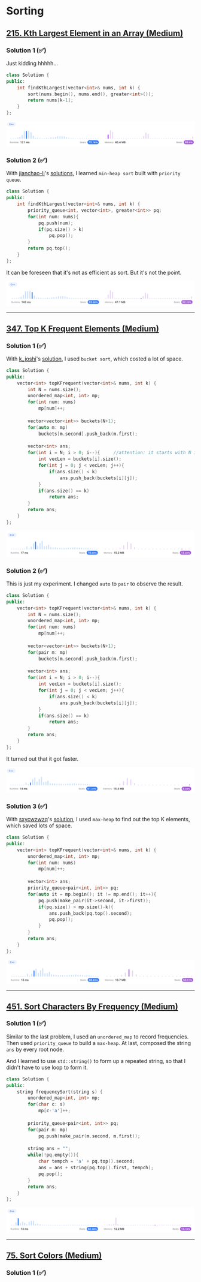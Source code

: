 # Sorting

## [215. Kth Largest Element in an Array (Medium)](https://leetcode.com/problems/kth-largest-element-in-an-array/)

### Solution 1 (✅)

Just kidding hhhhh...

```c++
class Solution {
public:
    int findKthLargest(vector<int>& nums, int k) {
        sort(nums.begin(), nums.end(), greater<int>());
        return nums[k-1];
    }
};
```

![image-20230112150142174](Pictures/215-1.png)



### Solution 2 (✅)

With [jianchao-li](https://leetcode.com/jianchao-li/)'s [solutions](https://leetcode.com/problems/kth-largest-element-in-an-array/solutions/60309/c-stl-partition-and-heapsort/), I learned `min-heap sort` built with `priority queue`.

```c++
class Solution {
public:
    int findKthLargest(vector<int>& nums, int k) {
        priority_queue<int, vector<int>, greater<int>> pq;
        for(int num: nums){
            pq.push(num);
            if(pq.size() > k)
                pq.pop();
        }
        return pq.top();
    }
};
```

It can be foreseen that it's not as efficient as sort. But it's not the point.

![image-20230112150142174](Pictures/215-2.png)

----

## [347. Top K Frequent Elements (Medium)](https://leetcode.com/problems/top-k-frequent-elements/)

### Solution 1 (✅)

With [k_joshi](https://leetcode.com/k_joshi/)'s [solution](https://leetcode.com/problems/top-k-frequent-elements/solutions/1927997/easy-and-simple-c-code-bucket-sort-o-n-linear-time-complexity/), I used `bucket sort`, which costed a lot of space.

```c++
class Solution {
public:
    vector<int> topKFrequent(vector<int>& nums, int k) {
        int N = nums.size();
        unordered_map<int, int> mp;
        for(int num: nums)
            mp[num]++;
        
        vector<vector<int>> buckets(N+1);
        for(auto m: mp)
            buckets[m.second].push_back(m.first);
        
        vector<int> ans;
        for(int i = N; i > 0; i--){		//attention: it starts with N instead of N-1
            int vecLen = buckets[i].size();
            for(int j = 0; j < vecLen; j++){
                if(ans.size() < k)
                    ans.push_back(buckets[i][j]);
            }
            if(ans.size() == k)
                return ans;
        }
        return ans;
    }
};
```

![image-20230112150142174](Pictures/347-1.png)



### Solution 2 (✅)

This is just my experiment. I changed `auto` to `pair` to observe the result. 

```c++
class Solution {
public:
    vector<int> topKFrequent(vector<int>& nums, int k) {
        int N = nums.size();
        unordered_map<int, int> mp;
        for(int num: nums)
            mp[num]++;
        
        vector<vector<int>> buckets(N+1);
        for(pair m: mp)
            buckets[m.second].push_back(m.first);
        
        vector<int> ans;
        for(int i = N; i > 0; i--){
            int vecLen = buckets[i].size();
            for(int j = 0; j < vecLen; j++){
                if(ans.size() < k)
                    ans.push_back(buckets[i][j]);
            }
            if(ans.size() == k)
                return ans;
        }
        return ans;
    }
};
```

It turned out that it got faster.

![image-20230112150142174](Pictures/347-2.png)



### Solution 3 (✅)

With [sxycwzwzq](https://leetcode.com/sxycwzwzq/)'s [solution](https://leetcode.com/problems/top-k-frequent-elements/solutions/81624/c-o-n-log-n-k-unordered-map-and-priority-queue-maxheap-solution/), I used `max-heap` to find out the top K elements, which saved lots of space.

```c++
class Solution {
public:
    vector<int> topKFrequent(vector<int>& nums, int k) {
        unordered_map<int, int> mp;
        for(int num: nums)
            mp[num]++;
        
        vector<int> ans;
        priority_queue<pair<int, int>> pq;
        for(auto it = mp.begin(); it != mp.end(); it++){
            pq.push(make_pair(it->second, it->first));
            if(pq.size() > mp.size()-k){
                ans.push_back(pq.top().second);
                pq.pop();
            }
        }
        return ans;
    }
};
```

![image-20230112150142174](Pictures/347-3.png)

----


## [451. Sort Characters By Frequency (Medium)](https://leetcode.com/problems/sort-characters-by-frequency/)

### Solution 1 (✅)

Similar to the last problem, I used an `unordered_map` to record frequencies. Then used `priority_queue` to build a `max-heap`. At last, composed the string `ans` by every root node.

And I learned to use `std::string()` to form up a repeated string, so that I didn't have to use loop to form it.

```c++
class Solution {
public:
    string frequencySort(string s) {
        unordered_map<int, int> mp;
        for(char c: s)
            mp[c-'a']++;
        
        priority_queue<pair<int, int>> pq;
        for(pair m: mp)
            pq.push(make_pair(m.second, m.first));
        
        string ans = "";
        while(!pq.empty()){
            char tempch = 'a' + pq.top().second;
            ans = ans + string(pq.top().first, tempch);
            pq.pop();
        }
        return ans;
    }
};
```

![image-20230112150142174](Pictures/451-1.png)

----



## [75. Sort Colors (Medium)](https://leetcode.com/problems/sort-colors/)



### Solution 1 (✅)